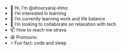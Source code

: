 - 👋 Hi, I’m @shouryaraj-elmo
- 👀 I’m interested in learning
- 🌱 I’m currently learning work and life balance
- 💞️ I’m looking to collaborate on relaxation with tech
- 📫 How to reach me strava
- 😄 Pronouns: 
- ⚡ Fun fact: code and sleep

<!---
shouryaraj-elmo/shouryaraj-elmo is a ✨ special ✨ repository because its `README.md` (this file) appears on your GitHub profile.
You can click the Preview link to take a look at your changes.
--->
